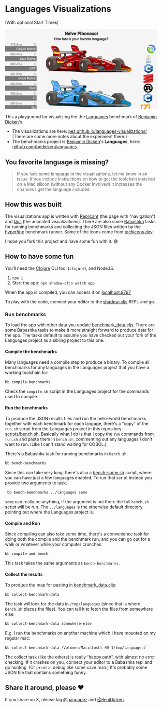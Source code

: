 # Languages Visualizations

(With optional Start Times)

![Fibonacci - Clojure wins!](public/images/languages-visualizations-fibonacci.png)

This a playground for visualizing the the [Languages](https://github.com/bddicken/languages) benchmark of [Benjamin Dicken](https://github.com/bddicken)'s.

* The visualizations are here: [pez.github.io/languages-visualizations/](https://pez.github.io/languages-visualizations/) (There are some more notes about the experiment there.)
* The benchmarks project is [Benjamin Dicken](https://github.com/bddicken)'s **Languages**, here: [github.com/bddicken/languages](https://github.com/bddicken/languages).

## You favorite language is missing?

> If you lack some language in the visualizations, let me know in an issue. If you include instructions on how to get the toolchain installed on a Mac silicon (without any Docker involved) it increases the chances I get the language included.

## How this was built

The visualizations app is written with [Replicant](https://github.com/cjohansen/replicant) (the page with “navigation”) and [Quil](https://github.com/quil/quil) (the animated visualizations). There are also some [Babashka](https://github.com/babashka/babashka) tasks for running benchmarks and collecting the JSON files written by the [hyperfine](https://github.com/sharkdp/hyperfine) benchmark runner. Some of the icons come from [techicons.dev](https://techicons.dev/).

I hope you fork this project and have some fun with it. 😄

## How to have some fun

You'll need the [Clojure](https://clojure.org) CLI tool (`clojure`), and NodeJS.

1. `npm i`
1. Start the app: `npx shadow-cljs watch app`

When the app is compiled, you can access it on [localhost:9797](localhost:9797)

To play with the code, connect your editor to the [shadow-cljs](https://github.com/thheller/shadow-cljs) REPL and go.

### Run benchmarks

To load the app with other data you update [benchmark_data.cljs](src/pez/benchmark_data.cljs). There are some Babashka tasks to make it more straight forward to produce data for the app. The tasks default to assume you have checked out your fork of the Languages project as a sibling project to this one.

#### Compile the benchmarks

Many languages need a compile step to produce a binary. To compile all benchmarks for any languages in the Languages project that you have a working toolchain for:

```sh
bb compile-benchmarks
```

Check the `compile.sh` script in the Languages project for the commands used to compile.

#### Run the benchmarks

To produce the JSON results files and run the hello-world benchmarks together with each benchmark for each langage, there's a “copy” of the `run.sh` script from the Languages project in this repository: [scripts/bench.sh](scripts/bench.sh). Basically what I do is that I copy the `run` commands from `run.sh` and paste them in `bench.sh`, commenting out any languages I don't want to run. (Like I can't stand waiting for COBOL.)

There's a Babashka task for running benchmarks in `bench.sh`:

```sh
bb bench-benchmarks
```

Since this can take very long, there's also a [bench-some.sh](scripts/bench-some.sh) script, where you can have just a few languages enabled. To run that script instead you provide two arguments to task:

```sh
 bb bench-benchmarks ../languages some
```

`some` can really be anything, if the argument is not there the full `bench.sh` script will be run. The `../languages` is the otherwise default directory pointing out where the Languages project is.

#### Compile and Run

Since compiling can also take some time, there's a convenience task for doing both the compile and the benchmark run, and you can go out for a walk or whatever while your computer crunches.

```sh
bb compile-and-bench
```

This task takes the same arguments as `bench-benchmarks`.

#### Collect the results

To produce the map for pasting in [benchmark_data.cljs](src/pez/benchmark_data.cljs):

```sh
bb collect-benchmark-data
```

The task will look for the data in `/tmp/languages` (since that is where `bench.sh` places the files). You can tell it to fetch the files from somewhere else:

```sh
bb collect-benchmark-data somewhere-else
```

E.g. I run the benchmarks on another machine which I have mounted on my regular mac:

```sh
bb collect-benchmark-data /Volumes/Macintosh\ HD-1/tmp/languages/
```

The collect task (like the others) is really “happy path”, with almost no error checking. If it crashes on you, connect your editor to a Babashka repl and go hunting. (Or `println` debug like some cave man.) It's probably some JSON file that contains something funny.

## Share it around, please ❤️

If you share on X, please tag [@pappapez](https://x.com/pappapez) and [@BenjDicken](https://x.com/benjdicken).